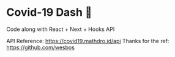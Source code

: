 # Covid-19 Dash 🦠
Code along with React + Next + Hooks API

API Reference: https://covid19.mathdro.id/api
Thanks for the ref: https://github.com/wesbos

